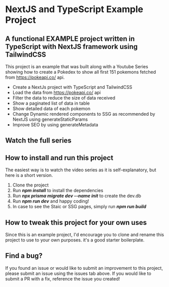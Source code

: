 # NextJS and TypeScript Example Project

## A functional EXAMPLE project written in TypeScript with NextJS framework using TailwindCSS

This project is an example that was built along with a Youtube Series showing how to create a Pokedex to show all first 151 pokemons fetched from https://pokeapi.co/ api.

- Create a NextJs project with TypeScript and TailwindCSS
- Load the data from https://pokeapi.co/ api
- Filter the data to reduce the size of data received
- Show a paginated list of data in table
- Show detailed data of each pokemon
- Change Dynamic rendered components to SSG as recommended by NextJS using generateStaticParams
- Improve SEO by using generateMetadata

## Watch the full series

## How to install and run this project

The easiest way is to watch the video series as it is self-explanatory, but here is a short version.

1. Clone the project
2. Run **_npm install_** to install the dependencies
3. Run **_npx prisma migrate dev --name init_** to create the dev.db
4. Run **_npm run dev_** and happy coding!
5. In case to see the Staic or SSG pages, simply run **_npm run build_**

## How to tweak this project for your own uses

Since this is an example project, I'd encourage you to clone and rename this project to use to your own purposes. it's a good starter boilerplate.

## Find a bug?

If you found an issue or would like to submit an improvement to this project, please submit an issue using the issues tab above. If you would like to submit a PR with a fix, reference the issue you created!
